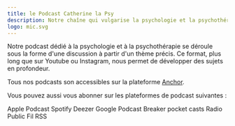 ```yaml
---
title: le Podcast Catherine la Psy
description: Notre chaîne qui vulgarise la psychologie et la psychothérapie
logo: mic.svg
---
```


Notre podcast dédié à la psychologie et à la psychothérapie se déroule sous la forme d'une discussion à partir d'un thème précis. Ce format, plus long que sur Youtube ou Instagram, nous permet de développer des sujets en profondeur.

Tous nos podcasts son accessibles sur la plateforme [Anchor](https://anchor.fm/catherine-la-psy).

Vous pouvez aussi vous abonner sur les plateformes de podcast suivantes :

<div class="grid  sm:grid-cols-2 md:grid-cols-3 gap-4">
<podcast url="https://podcasts.apple.com/fr/podcast/catherine-la-psy/id1576203089" image="apple_podcast.png" >Apple Podcast</podcast>
<podcast url="https://open.spotify.com/show/2IrqGCu6W3JFyaJvKNwlrB" image="spotify.png" >Spotify</podcast>
<podcast url="https://deezer.com/show/2820522" image="deezer.png" >Deezer</podcast>
<podcast url="https://podcasts.google.com/feed/aHR0cHM6Ly9hbmNob3IuZm0vcy82MzQ2ZDA5NC9wb2RjYXN0L3Jzcw==" image="google_podcasts.png" >Google Podcast</podcast>
<podcast url="https://www.breaker.audio/catherine-la-psy" image="breaker.png" >Breaker</podcast>
<podcast url="https://pca.st/uvj2bfj1" image="pocket_casts.png" >pocket casts</podcast>
<podcast url="https://radiopublic.com/catherine-la-psy-GZm7OJ" image="radiopublic.png" >Radio Public</podcast>
<podcast url="https://anchor.fm/s/6346d094/podcast/rss" image="rss.png" >Fil RSS</podcast>
</div>
